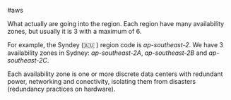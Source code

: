 
#aws

What actually are going into the region. Each region have many availability zones, but usually it is 3 with a maximum of 6.

For example, the Syndey (🇦🇺 ) region code is *ap-southeast-2*. We have 3 availability zones in Sydney: *ap-southeast-2A*, *ap-southeast-2B* and *ap-southeast-2C*. 

Each availability zone is one or more discrete data centers with redundant power, networking and conectivity, isolating them from disasters (redundancy practices on hardware).
